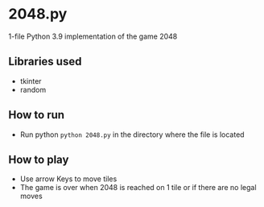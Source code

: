 # 2048.py
1-file Python 3.9 implementation of the game 2048

## Libraries used
- tkinter
- random

## How to run
- Run python `python 2048.py` in the directory where the file is located

## How to play
- Use arrow Keys to move tiles
- The game is over when 2048 is reached on 1 tile or if there are no legal moves
